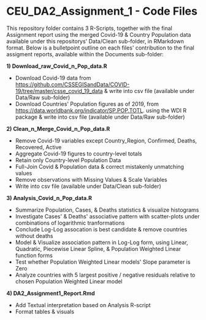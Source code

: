 # CEU_DA2_Assignment_1 - Code Files

This repository folder contains 3 R-Scripts, together with the final Assignment report using the merged Covid-19 & Country Population data available under this repositorys' Data/Clean sub-folder, in RMarkdown format. Below is a bulletpoint outline on each files' contribution to the final assigment reports, available within the Documents sub-folder:

**1) Download_raw_Covid_n_Pop_data.R**
 - Download Covid-19 data from https://github.com/CSSEGISandData/COVID-19/tree/master/csse_covid_19_data & write into csv file (available under Data/Raw sub-folder)
 - Download Countries' Population figures as of 2019, from https://data.worldbank.org/indicator/SP.POP.TOTL. using the WDI R package & write into csv file (available under Data/Raw sub-folder)

**2) Clean_n_Merge_Covid_n_Pop_data.R**
 - Remove Covid-19 variables except Country_Region, Confirmed, Deaths, Recovered,  Active
 - Aggregate Covid-19 figures to country-level totals
 - Retain only Country-level Population Data
 - Full-Join Covid & Population data & correct mistakenly unmatching values
 - Remove observations with Missing Values & Scale Variables
 - Write into csv file (available under Data/Clean sub-folder)
 
**3) Analysis_Covid_n_Pop_data.R**
  - Summarize Population, Cases, & Deaths statistics & visualize histograms 
  - Investigate Cases' & Deaths' associative pattern with scatter-plots under combinations of logarithmic tranformations
  - Conclude Log-Log assocation is best candidate & remove countries without deaths
  - Model & Visualize association pattern in Log-Log form, using Linear, Quadratic, Piecewise Linear Spline, & Population Weighted Linear function forms
  - Test whether Population Weighted Linear models' Slope parameter is Zero
  - Analyze countries with 5 largest positive / negative residuals relative to chosen Population Weighted Linear model

**4) DA2_Assignment1_Report.Rmd**
 - Add Textual interpretation based on Analysis R-script
 - Format tables & visuals
